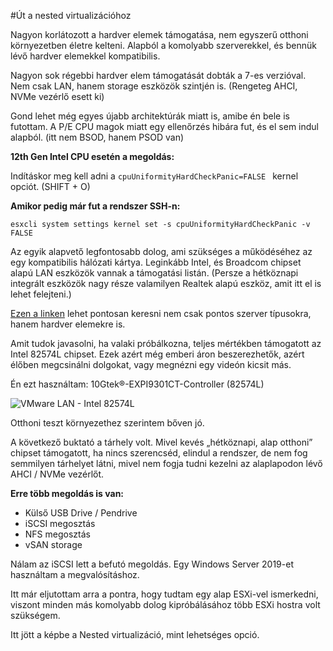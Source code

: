 #Út a nested virtualizációhoz

Nagyon korlátozott a hardver elemek támogatása, nem egyszerű otthoni környezetben életre kelteni. Alapból a komolyabb szerverekkel, és bennük lévő hardver elemekkel kompatibilis.

Nagyon sok régebbi hardver elem támogatását dobták a 7-es verzióval. Nem csak LAN, hanem storage eszközök szintjén is. (Rengeteg AHCI, NVMe vezérlő esett ki)

Gond lehet még egyes újabb architektúrák miatt is, amibe én bele is futottam. A P/E CPU magok miatt egy ellenőrzés hibára fut, és el sem indul alapból. (itt nem BSOD, hanem PSOD van)

**12th Gen Intel CPU esetén a megoldás:**

Indításkor meg kell adni a  ```cpuUniformityHardCheckPanic=FALSE ``` kernel opciót. (SHIFT + O)

**Amikor pedig már fut a rendszer SSH-n:**

 ```esxcli system settings kernel set -s cpuUniformityHardCheckPanic -v FALSE ```

Az egyik alapvető legfontosabb dolog, ami szükséges a működéséhez az egy kompatibilis hálózati kártya. Leginkább Intel, és Broadcom chipset alapú LAN eszközök vannak a támogatási listán. (Persze a hétköznapi integrált eszközök nagy része valamilyen Realtek alapú eszköz, amit itt el is lehet felejteni.)

<a href="https://www.vmware.com/resources/compatibility/search.php?deviceCategory=io" target="_blank">Ezen a linken</a> lehet pontosan keresni nem csak pontos szerver típusokra, hanem hardver elemekre is.

Amit tudok javasolni, ha valaki próbálkozna, teljes mértékben támogatott az Intel 82574L chipset. Ezek azért még emberi áron beszerezhetők, azért élőben megcsinálni dolgokat, vagy megnézni egy videón kicsit más.

Én ezt használtam: 10Gtek®-EXPI9301CT-Controller (82574L)

![VMware LAN - Intel 82574L](images/vmware_lan.jpg)

Otthoni teszt környezethez szerintem bőven jó.

A következő buktató a tárhely volt. Mivel kevés „hétköznapi, alap otthoni” chipset támogatott, ha nincs szerencséd, elindul a rendszer, de nem fog semmilyen tárhelyet látni, mivel nem fogja tudni kezelni az alaplapodon lévő AHCI / NVMe vezérlőt.

**Erre több megoldás is van:**

- Külső USB Drive / Pendrive
- iSCSI megosztás
- NFS megosztás
- vSAN storage

Nálam az iSCSI lett a befutó megoldás. Egy Windows Server 2019-et használtam a megvalósításhoz.

Itt már eljutottam arra a pontra, hogy tudtam egy alap ESXi-vel ismerkedni, viszont minden más komolyabb dolog kipróbálásához több ESXi hostra volt szükségem.

Itt jött a képbe a Nested virtualizáció, mint lehetséges opció.
